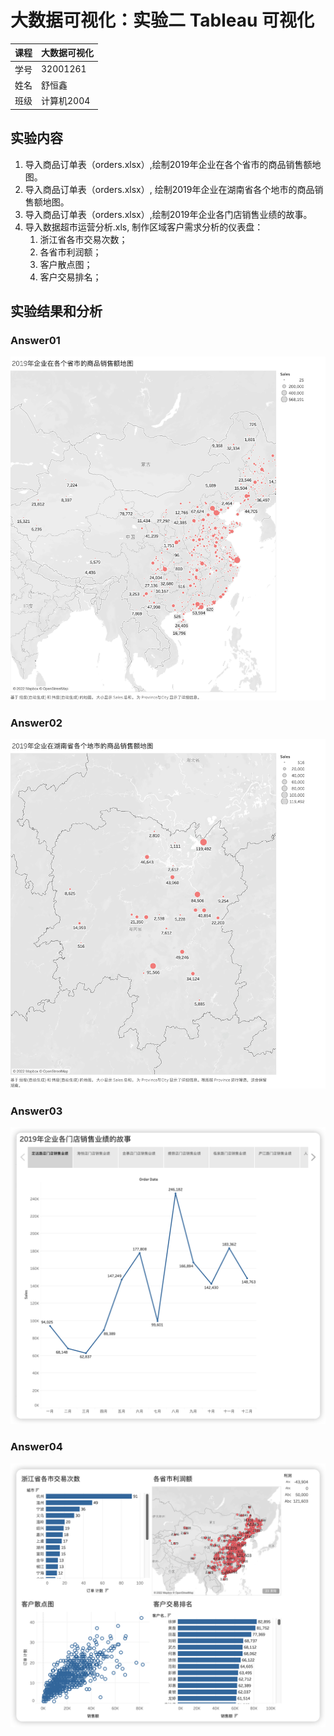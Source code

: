 #  大数据可视化：实验二 Tableau 可视化

| 课程 | 大数据可视化 |
| ---- | ------------ |
| 学号 | 32001261     |
| 姓名 | 舒恒鑫       |
| 班级 | 计算机2004   |

## 实验内容

1. 导入商品订单表（orders.xlsx）,绘制2019年企业在各个省市的商品销售额地图。
2. 导入商品订单表（orders.xlsx）, 绘制2019年企业在湖南省各个地市的商品销售额地图。
3. 导入商品订单表（orders.xlsx）,绘制2019年企业各门店销售业绩的故事。
4. 导入数据超市运营分析.xls, 制作区域客户需求分析的仪表盘：
   1. 浙江省各市交易次数；
   2. 各省市利润额；
   3. 客户散点图；
   4. 客户交易排名；

## 实验结果和分析

### Answer01

![2019年企业在各个省市的商品销售额地图](images.assets/2019年企业在各个省市的商品销售额地图.png)

### Answer02

![2019年企业在湖南省各个地市的商品销售额地图](images.assets/2019年企业在湖南省各个地市的商品销售额地图.png)

### Answer03

![image-20221020200109794](images.assets/image-20221020200109794.png)

### Answer04

![image-20221020200055850](images.assets/image-20221020200055850.png)